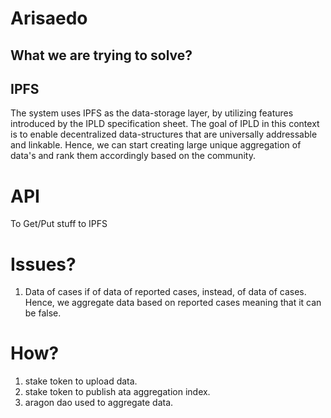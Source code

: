 # Arisaedo

## What we are trying to solve?

## IPFS
The system uses IPFS as the data-storage layer, by utilizing features introduced by the IPLD specification sheet. The goal of IPLD in this context is to enable decentralized data-structures that are universally addressable and linkable. Hence, we can start creating large unique aggregation of data's and rank them accordingly based on the community.

# API
To Get/Put stuff to IPFS

# Issues?
1. Data of cases if of data of reported cases, instead, of data of cases. Hence, we aggregate data based on reported cases meaning that it can be false.

# How?
1. stake token to upload data.
2. stake token to publish ata aggregation index.
3. aragon dao used to aggregate data.
